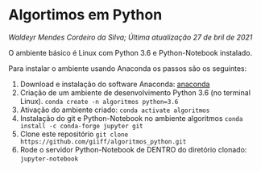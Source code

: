 # Algortimos em Python

*Waldeyr Mendes Cordeiro da Silva; Última atualização 27 de bril de 2021*

O ambiente básico é Linux com Python 3.6 e Python-Notebook instalado. 

Para instalar o ambiente usando Anaconda os passos são os seguintes:

1. Download e instalação do software Anaconda: [anaconda](https://www.anaconda.com/products/individual)
2. Criação de um ambiente de desenvolvimento Python 3.6 (no terminal Linux).
`conda create -n algoritmos python=3.6`
3. Ativação do ambiente criado:
`conda activate algoritmos`
4. Instalação do git e Python-Notebook no ambiente algoritmos
`conda install -c conda-forge jupyter git`
5. Clone este repositório
`git clone https://github.com/giiff/algoritmos_python.git`
7. Rode o servidor Python-Notebook de DENTRO do diretório clonado:
`jupyter-notebook`
